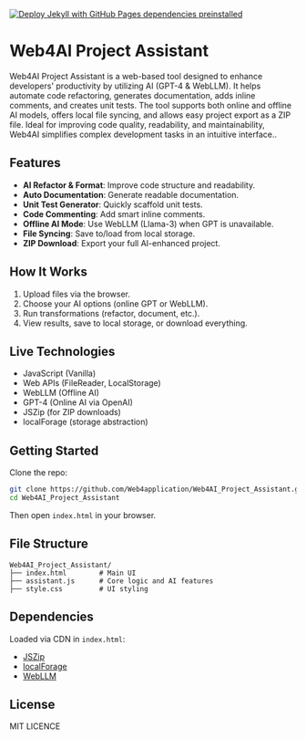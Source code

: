 [![Deploy Jekyll with GitHub Pages dependencies preinstalled](https://github.com/Web4application/Web4AI_Project_Assistant/actions/workflows/jekyll-gh-pages.yml/badge.svg)](https://github.com/Web4application/Web4AI_Project_Assistant/actions/workflows/jekyll-gh-pages.yml)
# Web4AI Project Assistant

Web4AI Project Assistant is a web-based tool designed to enhance developers' productivity by utilizing AI (GPT-4 & WebLLM). It helps automate code refactoring, generates documentation, adds inline comments, and creates unit tests. The tool supports both online and offline AI models, offers local file syncing, and allows easy project export as a ZIP file. Ideal for improving code quality, readability, and maintainability, Web4AI simplifies complex development tasks in an intuitive interface..

## Features

- **AI Refactor & Format**: Improve code structure and readability.
- **Auto Documentation**: Generate readable documentation.
- **Unit Test Generator**: Quickly scaffold unit tests.
- **Code Commenting**: Add smart inline comments.
- **Offline AI Mode**: Use WebLLM (Llama-3) when GPT is unavailable.
- **File Syncing**: Save to/load from local storage.
- **ZIP Download**: Export your full AI-enhanced project.

## How It Works

1. Upload files via the browser.
2. Choose your AI options (online GPT or WebLLM).
3. Run transformations (refactor, document, etc.).
4. View results, save to local storage, or download everything.

## Live Technologies

- JavaScript (Vanilla)
- Web APIs (FileReader, LocalStorage)
- WebLLM (Offline AI)
- GPT-4 (Online AI via OpenAI)
- JSZip (for ZIP downloads)
- localForage (storage abstraction)

## Getting Started

Clone the repo:
```bash
git clone https://github.com/Web4application/Web4AI_Project_Assistant.git
cd Web4AI_Project_Assistant
```

Then open `index.html` in your browser.

## File Structure

```
Web4AI_Project_Assistant/
├── index.html        # Main UI
├── assistant.js      # Core logic and AI features
├── style.css         # UI styling
```

## Dependencies

Loaded via CDN in `index.html`:
- [JSZip](https://stuk.github.io/jszip/)
- [localForage](https://localforage.github.io/localForage/)
- [WebLLM](https://mlc.ai/web-llm/)

## License

MIT LICENCE
